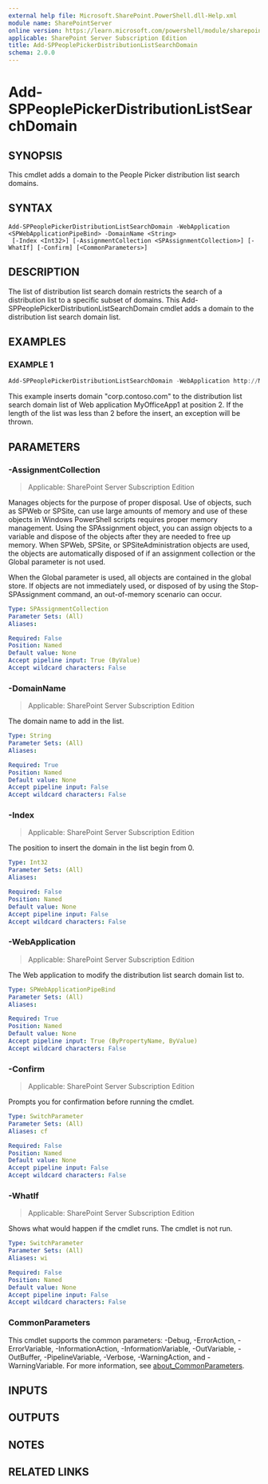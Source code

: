 ```yaml
---
external help file: Microsoft.SharePoint.PowerShell.dll-Help.xml
module name: SharePointServer
online version: https://learn.microsoft.com/powershell/module/sharepoint-server/add-sppeoplepickerdistributionlistsearchdomain
applicable: SharePoint Server Subscription Edition
title: Add-SPPeoplePickerDistributionListSearchDomain
schema: 2.0.0
---
```


# Add-SPPeoplePickerDistributionListSearchDomain

## SYNOPSIS
This cmdlet adds a domain to the People Picker distribution list search domains.

## SYNTAX

```
Add-SPPeoplePickerDistributionListSearchDomain -WebApplication <SPWebApplicationPipeBind> -DomainName <String>
 [-Index <Int32>] [-AssignmentCollection <SPAssignmentCollection>] [-WhatIf] [-Confirm] [<CommonParameters>]
```

## DESCRIPTION
The list of distribution list search domain restricts the search of a distribution list to a specific subset of domains.
This Add-SPPeoplePickerDistributionListSearchDomain cmdlet adds a domain to the distribution list search domain list.

## EXAMPLES

### EXAMPLE 1
```powershell
Add-SPPeoplePickerDistributionListSearchDomain -WebApplication http://MyOfficeApp1 -DomainName "corp.contoso.com" -Index 2
```

This example inserts domain "corp.contoso.com" to the distribution list search domain list of Web application MyOfficeApp1 at position 2.
If the length of the list was less than 2 before the insert, an exception will be thrown.

## PARAMETERS

### -AssignmentCollection

> Applicable: SharePoint Server Subscription Edition

Manages objects for the purpose of proper disposal.
Use of objects, such as SPWeb or SPSite, can use large amounts of memory and use of these objects in Windows PowerShell scripts requires proper memory management.
Using the SPAssignment object, you can assign objects to a variable and dispose of the objects after they are needed to free up memory.
When SPWeb, SPSite, or SPSiteAdministration objects are used, the objects are automatically disposed of if an assignment collection or the Global parameter is not used.

When the Global parameter is used, all objects are contained in the global store.
If objects are not immediately used, or disposed of by using the Stop-SPAssignment command, an out-of-memory scenario can occur.

```yaml
Type: SPAssignmentCollection
Parameter Sets: (All)
Aliases:

Required: False
Position: Named
Default value: None
Accept pipeline input: True (ByValue)
Accept wildcard characters: False
```

### -DomainName

> Applicable: SharePoint Server Subscription Edition

The domain name to add in the list.

```yaml
Type: String
Parameter Sets: (All)
Aliases:

Required: True
Position: Named
Default value: None
Accept pipeline input: False
Accept wildcard characters: False
```

### -Index

> Applicable: SharePoint Server Subscription Edition

The position to insert the domain in the list begin from 0.

```yaml
Type: Int32
Parameter Sets: (All)
Aliases:

Required: False
Position: Named
Default value: None
Accept pipeline input: False
Accept wildcard characters: False
```

### -WebApplication

> Applicable: SharePoint Server Subscription Edition

The Web application to modify the distribution list search domain list to.

```yaml
Type: SPWebApplicationPipeBind
Parameter Sets: (All)
Aliases:

Required: True
Position: Named
Default value: None
Accept pipeline input: True (ByPropertyName, ByValue)
Accept wildcard characters: False
```

### -Confirm

> Applicable: SharePoint Server Subscription Edition

Prompts you for confirmation before running the cmdlet.

```yaml
Type: SwitchParameter
Parameter Sets: (All)
Aliases: cf

Required: False
Position: Named
Default value: None
Accept pipeline input: False
Accept wildcard characters: False
```

### -WhatIf

> Applicable: SharePoint Server Subscription Edition

Shows what would happen if the cmdlet runs.
The cmdlet is not run.

```yaml
Type: SwitchParameter
Parameter Sets: (All)
Aliases: wi

Required: False
Position: Named
Default value: None
Accept pipeline input: False
Accept wildcard characters: False
```

### CommonParameters
This cmdlet supports the common parameters: -Debug, -ErrorAction, -ErrorVariable, -InformationAction, -InformationVariable, -OutVariable, -OutBuffer, -PipelineVariable, -Verbose, -WarningAction, and -WarningVariable. For more information, see [about_CommonParameters](https://go.microsoft.com/fwlink/?LinkID=113216).

## INPUTS

## OUTPUTS

## NOTES

## RELATED LINKS
